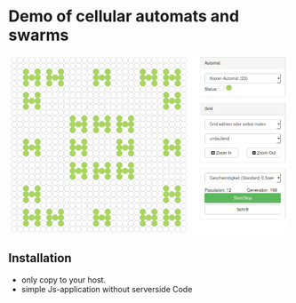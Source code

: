 # Demo of cellular automats and swarms

![Screnshot](screenshot.png)

## Installation
- only copy to your host.
- simple Js-application without serverside Code
